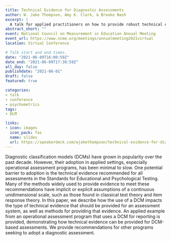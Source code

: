 ```yaml
---
title: Technical Evidence for Diagnostic Assessments
author: W. Jake Thompson, Amy K. Clark, & Brooke Nash
excerpt: |
  A talk for applied practitioners on how to provide robust technical evidence for assessments using diagnostic classification models.
abstract_short: ""
event: National Council on Measurement in Education Annual Meeting
event_url: https://www.ncme.org/meetings/annualmeeting2021virtual
location: Virtual Conference

# Talk start and end times.
date: "2021-06-09T16:00:59Z"
date_end: "2021-06-09T17:30:59Z"
all_day: false
publishdate: "2021-06-01"
draft: false
featured: true

categories:
- talk
- conference
- psychometrics
tags:
- DLM

links:
- icon: images
  icon_pack: fas
  name: slides
  url: https://speakerdeck.com/wjakethompson/technical-evidence-for-diagnostic-assessments
---
```


Diagnostic classification models (DCMs) have grown in popularity over the past decade. However, their adoption in applied settings, especially operational assessment programs, has been minimal to slow. One potential barrier to adoption is the technical evidence recommended for all assessments in the Standards for Educational and Psychological Testing. Many of the methods widely used to provide evidence to meet these recommendations have implicit or explicit assumptions of a continuous unidimensional scale, such as those found in classical test theory and item response theory. In this paper, we describe how the use of a DCM impacts the type of technical evidence that should be provided for an assessment system, as well as methods for providing that evidence. An applied example from an operational assessment program that uses a DCM for reporting is provided, demonstrating how technical evidence can be provided for DCM-based assessments. We provide recommendations for other programs seeking to adopt a diagnostic assessment.
